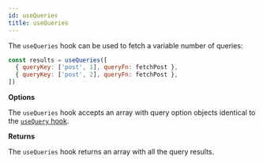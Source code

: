 ```yaml
---
id: useQueries
title: useQueries
---
```


The `useQueries` hook can be used to fetch a variable number of queries:

```js
const results = useQueries([
  { queryKey: ['post', 1], queryFn: fetchPost },
  { queryKey: ['post', 2], queryFn: fetchPost },
])
```

**Options**

The `useQueries` hook accepts an array with query option objects identical to the [`useQuery` hook](/reference/useQuery).

**Returns**

The `useQueries` hook returns an array with all the query results.
